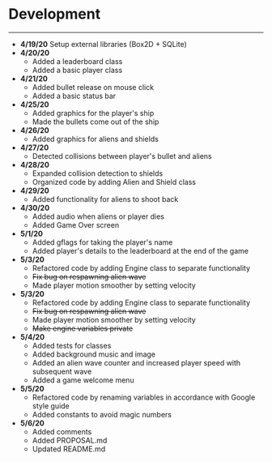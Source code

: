 # Development

---

 - **4/19/20** Setup external libraries (Box2D + SQLite)
 - **4/20/20**
    - Added a leaderboard class
    - Added a basic player class
 - **4/21/20**
    - Added bullet release on mouse click
    - Added a basic status bar            
- **4/25/20**
   - Added graphics for the player's ship
   - Made the bullets come out of the ship
- **4/26/20**
   - Added graphics for aliens and shields
- **4/27/20**
   - Detected collisions between player's bullet and aliens
- **4/28/20**
   - Expanded collision detection to shields
   - Organized code by adding Alien and Shield class   
- **4/29/20**
   - Added functionality for aliens to shoot back
- **4/30/20**
   - Added audio when aliens or player dies
   - Added Game Over screen   
- **5/1/20**
   - Added gflags for taking the player's name
   - Added player's details to the leaderboard at the end of the game   
- **5/3/20**
   - Refactored code by adding Engine class to separate functionality
   - ~~Fix bug on respawning alien wave~~
   - Made player motion smoother by setting velocity
- **5/3/20**
   - Refactored code by adding Engine class to separate functionality
   - ~~Fix bug on respawning alien wave~~
   - Made player motion smoother by setting velocity
   - ~~Make engine variables private~~
- **5/4/20**
   - Added tests for classes
   - Added background music and image
   - Added an alien wave counter and increased player speed with subsequent wave
   - Added a game welcome menu
- **5/5/20**
   - Refactored code by renaming variables in accordance with Google style guide
   - Added constants to avoid magic numbers
- **5/6/20**
   - Added comments
   - Added PROPOSAL.md
   - Updated README.md
